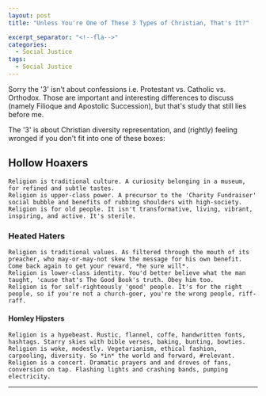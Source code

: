 ```yaml
---
layout: post
title: "Unless You're One of These 3 Types of Christian, That's It?"

excerpt_separator: "<!--fla-->"
categories:
  - Social Justice
tags:
  - Social Justice
---
```


Sorry the '3' isn't about confessions i.e. Protestant vs. Catholic vs. Orthodox. Those are important and interesting differences to discuss (namely Filioque and Apostolic Succession), but that's study that still lies before me.

The '3' is about Christian diversity representation, and (rightly) feeling wronged if you don't fit into one of these boxes:

## Hollow Hoaxers  
	Religion is traditional culture. A curiosity belonging in a museum, for refined and subtle tastes.  
	Religion is upper-class power. A precursor to the 'Charity Fundraiser' social bubble and benefits of rubbing shoulders with high-society.  
	Religion is for old people. It isn't transformative, living, vibrant, inspiring, and active. It's sterile.  

### Heated Haters  
	Religion is traditional values. As filtered through the mouth of its preacher, who may-or-may-not skew the message for his own benefit. Come back again to get your reward, *he sure will*.  
	Religion is lower-class identity. You'd better believe what the man taught, 'cause that's The Good Book's truth. Obey him too.  
	Religion is for self-righteously 'good' people. It's for the right people, so if you're not a church-goer, you're the wrong people, riff-raff.  

#### Homley Hipsters  
	Religion is a hypebeast. Rustic, flannel, coffe, handwritten fonts, hashtags. Starry skies with bible verses, baking, bunting, bowties.  
	Religion is woke, modestly. Vegetarianism, ethical fashion, carpooling, diversity. So *in* the world and forward, #relevant.  
	Religion is a concert. Dramatic prayers and and droves of fans, conversion on tap. Flashing lights and crashing bands, pumping electricity.  





___


